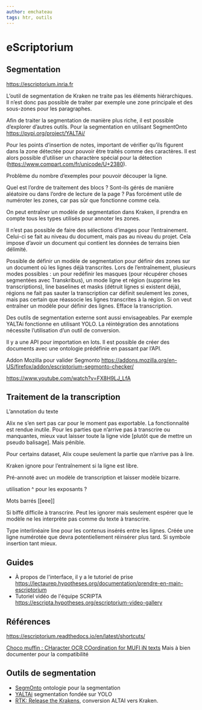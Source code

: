 ```yaml
---
author: emchateau
tags: htr, outils
---
```


# eScriptorium

## Segmentation

https://escriptorium.inria.fr

L’outil de segmentation de Kraken ne traite pas les éléments hiérarchiques. Il n’est donc pas possible de traiter par exemple une zone principale et des sous-zones pour les paragraphes.

Afin de traiter la segmentation de manière plus riche, il est possible d’explorer d’autres outils. Pour la segmentation en utilisant SegmentOnto https://pypi.org/project/YALTAi/

Pour les points d’insertion de notes, important de vérifier qu’ils figurent dans la zone détectée pour pouvoir être traités comme des caractères. Il est alors possible d’utiliser un charactère spécial pour la détection (https://www.compart.com/fr/unicode/U+2380).

Problème du nombre d’exemples pour pouvoir découper la ligne.

Quel est l’ordre de traitement des blocs ? Sont-ils gérés de manière aléatoire ou dans l’ordre de lecture de la page ? Pas forcément utile de numéroter les zones, car pas sûr que fonctionne comme cela.

On peut entraîner un modèle de segmentation dans Kraken, il prendra en compte tous les types utilisés pour annoter les zones.

Il n’est pas possible de faire des sélections d’images pour l’entrainement. Celui-ci se fait au niveau du document, mais pas au niveau du projet. Cela impose d’avoir un document qui contient les données de terrains bien délimité.

Possible de définir un modèle de segmentation pour définir des zones sur un document où les lignes déjà transcrites. Lors de l’entraînement, plusieurs modes possibles : un pour redéfinir les masques (pour récupérer choses segmentées avec Transkribus), un mode ligne et région (supprime les transcriptions), line baselines et masks (détruit lignes si existent déjà), régions ne fait pas sauter la transcription car définit seulement les zones, mais pas certain que réassocie les lignes transcrites à la région. Si on veut entraîner un modèle pour définir des lignes. Efface la transcription.

Des outils de segmentation externe sont aussi envisageables. Par exemple YALTAi fonctionne en utilisant YOLO. La réintégration des annotations nécessite l’utilisation d’un outil de conversion.



Il y a une API pour importation en lots. Il est possible de créer des documents avec une ontologie prédéfinie en passant par l’API. 

Addon Mozilla pour valider Segmonto https://addons.mozilla.org/en-US/firefox/addon/escriptorium-segmonto-checker/

https://www.youtube.com/watch?v=FX8H9LJ_LfA

## Traitement de la transcription

L’annotation du texte

Alix ne s’en sert pas car pour le moment pas exportable. La fonctionnalité est rendue inutile. Pour les parties que n’arrive pas à transcrire ou manquantes, mieux vaut laisser toute la ligne vide [plutôt que de mettre un pseudo balisage]. Mais pénible.

Pour certains dataset, Alix coupe seulement la partie que n’arrive pas à lire.

Kraken ignore pour l’entraînement si la ligne est libre.

Pré-annoté avec un modèle de transcription et laisser modèle bizarre.

utilisation ^ pour les exposants ?

Mots barrés [[eee]]

Si biffé difficile à transcrire. Peut les ignorer mais seulement espérer que le modèle ne les interprète pas comme du texte à transcrire.

Type interlinéaire line pour les contenus insérés entre les lignes. Créée une ligne numérotée que devra potentiellement réinsérer plus tard. Si symbole insertion tant mieux.

## Guides

- À propos de l'interface, il y a le tutoriel de prise https://lectaurep.hypotheses.org/documentation/prendre-en-main-escriptorium
- Tutoriel vidéo de l'équipe SCRIPTA https://escripta.hypotheses.org/escriptorium-video-gallery

## Références

https://escriptorium.readthedocs.io/en/latest/shortcuts/

[Choco muffin : CHaracter OCR COordination for MUFI iN texts](https://github.com/PonteIneptique/choco-mufin) Mais à bien documenter pour la compatibilité

## Outils de segmentation

- [SegmOnto](https://segmonto.github.io) ontologie pour la segmentation
- [YALTAi](https://pypi.org/project/YALTAi/) segmentation fondée sur YOLO
- [RTK: Release the Krakens](https://github.com/PonteIneptique/rtk), conversion ALTAI vers Kraken.